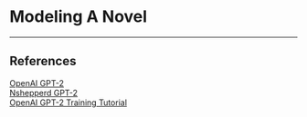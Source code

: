 # Modeling A Novel

---

## References

[OpenAI GPT-2](https://github.com/openai/gpt-2)  
[Nshepperd GPT-2](https://github.com/nshepperd/gpt-2)  
[OpenAI GPT-2 Training Tutorial](https://www.youtube.com/watch?v=oEpLMb5D_G0&t=76s)  
